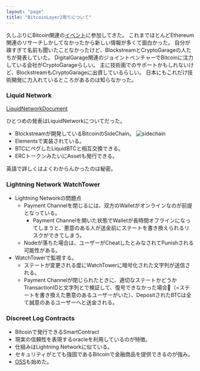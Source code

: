 ```yaml
---
layout: "page"
title: "BitcoinLayer2周りについて"
---
```

久しぶりにBitcoin関連の[イベント](https://hashhub.connpass.com/event/164831/)に参加してきた。
これまでほとんどEthereum関連のリサーチしかしてなかったから新しい情報が多くて面白かった。
自分が疎すぎて名前も聞いたことなかったけど、BlockstreamとCryptoGarageの人たちが発表していた。
DigitalGarage関連のジョイントベンチャーでBitcoinに注力している会社がCryptoGarageらしい。
主に技術面でのサポートかもしれないけど、BlockstreamもCryptoGarageに出資しているらしい。
日本にもこれだけ技術開発に力入れているところがあるのは知らなかった。

### Liquid Network

[LiquidNetworkDocument](https://docs.blockstream.com/liquid/technical_overview.html)

ひとつめの発表はLiquidNetworkについてだった。
- Blockstreamが開発しているBitcoinのSideChain。
![sidechain](https://docs.blockstream.com/_images/sidechain.png)
- Elementsで実装されている。
- BTCにペグしたLiquidBTCと相互交換できる。
- ERCトークンみたいにAssetも発行できる。

英語で詳しくはよくわからんかったのは秘密。

### Lightning Network WatchTower

- Lightning Networkの問題点
  - Payment Channelを閉じるには、双方のWalletがオンラインなのが前提となっている。
    - Payment Channelを開いた状態でWalletが長時間オフラインになってしまうと、悪意のある人が送金前にステートを書き換えられるリスクができてしまう。
  - Nodeが落ちた場合は、ユーザーがCheatしたとみなされてPunishされる可能性がある。
- WatchTowerで監視する。
  - ステートが変更される度にWatchTowerに暗号化された文字列が送信される。
  - Payment Channelが閉じられたときに、適切なステートかどうかTransactionIDと文字列とで検証して、復号できなかった場合（=ステートを書き換えた悪意のあるユーザーがいた）、DepositされたBTCは全て誠意のあるユーザーへと送金される。

### Discreet Log Contracts

- Bitcoinで発行できるSmartContract
- 現実の信頼性を表現するoracleを利用しているのが特徴。
- 仕組みはLightning Networkに似ている。
- セキュリティがとても強固であるBitcoinで金融商品を提供できるのが強み。
- [OSS](https://github.com/discreetlogcontracts/dlcspecs/)も始めた。